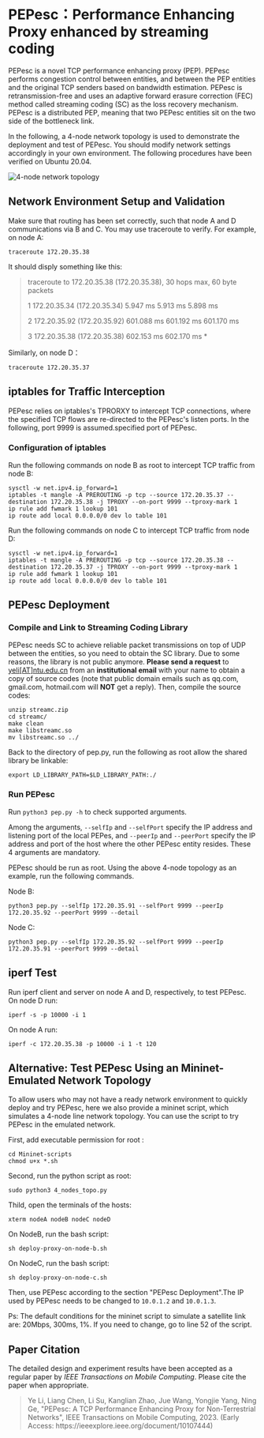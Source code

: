 # PEPesc：Performance Enhancing Proxy enhanced by streaming coding

PEPesc is a novel TCP performance enhancing proxy (PEP). PEPesc performs congestion control between entities, and between the PEP entities and the original TCP senders based on bandwidth estimation. PEPesc is retransmission-free and uses an adaptive forward erasure correction (FEC) method called streaming coding (SC) as the loss recovery mechanism. PEPesc is a distributed PEP, meaning that two PEPesc entities sit on the two side of the bottleneck link.

In the following, a 4-node network topology is used to demonstrate the deployment and test of PEPesc. You should modify network settings accordingly in your own environment. The following procedures have been verified on Ubuntu 20.04.

![4-node network topology](https://s2.loli.net/2022/08/20/PKbpVBHOykzQofg.jpg)

## Network Environment Setup and Validation
Make sure that routing has been set correctly, such that node A and D communications via B and C. You may use traceroute to verify. For example, on node A:

    traceroute 172.20.35.38

It should disply something like this:

> traceroute to 172.20.35.38 (172.20.35.38), 30 hops max, 60 byte packets
> 
>  1  172.20.35.34 (172.20.35.34)  5.947 ms  5.913 ms  5.898 ms
>  
>  2  172.20.35.92 (172.20.35.92)  601.088 ms  601.192 ms  601.170 ms
>  
>  3  172.20.35.38 (172.20.35.38)  602.153 ms  602.170 ms *

Similarly, on node D：

    traceroute 172.20.35.37

## iptables for Traffic Interception

PEPesc relies on iptables's TPRORXY to intercept TCP connections, where the specified TCP flows are re-directed to the PEPesc's listen ports. In the following, port 9999 is assumed.specified port of PEPesc. 

### Configuration of iptables

Run the following commands on node B as root to intercept TCP traffic from node B:

    sysctl -w net.ipv4.ip_forward=1
    iptables -t mangle -A PREROUTING -p tcp --source 172.20.35.37 --destination 172.20.35.38 -j TPROXY --on-port 9999 --tproxy-mark 1
    ip rule add fwmark 1 lookup 101
    ip route add local 0.0.0.0/0 dev lo table 101

Run the following commands on node C to intercept TCP traffic from node D:

    sysctl -w net.ipv4.ip_forward=1
    iptables -t mangle -A PREROUTING -p tcp --source 172.20.35.38 --destination 172.20.35.37 -j TPROXY --on-port 9999 --tproxy-mark 1
    ip rule add fwmark 1 lookup 101
    ip route add local 0.0.0.0/0 dev lo table 101

## PEPesc Deployment
### Compile and Link to Streaming Coding Library
PEPesc needs SC to achieve reliable packet transmissions on top of UDP between the entities, so you need to obtain the SC library. Due to some reasons, the library is not public anymore. **Please send a request** to <ins>yeli[AT]ntu.edu.cn</ins> from an **institutional email** with your name to obtain a copy of source codes (note that public domain emails such as qq.com, gmail.com, hotmail.com will **NOT** get a reply). Then, compile the source codes:

    unzip streamc.zip
    cd streamc/
    make clean
    make libstreamc.so
    mv libstreamc.so ../

Back to the directory of pep.py, run the following as root allow the shared library be linkable:

    export LD_LIBRARY_PATH=$LD_LIBRARY_PATH:./

### Run PEPesc

Run `python3 pep.py -h` to check supported arguments.

Among the arguments, `--selfIp` and `--selfPort` specify the IP address and listening port of the local PEPes, and `--peerIp` and `--peerPort` specify the IP address and port of the host where the other PEPesc entity resides. These 4 arguments are mandatory.

PEPesc should be run as root. Using the above 4-node topology as an example, run the following commands.

Node B:

    python3 pep.py --selfIp 172.20.35.91 --selfPort 9999 --peerIp 172.20.35.92 --peerPort 9999 --detail

Node C:

    python3 pep.py --selfIp 172.20.35.92 --selfPort 9999 --peerIp 172.20.35.91 --peerPort 9999 --detail

## iperf Test
Run iperf client and server on node A and D, respectively, to test PEPesc. On node D run:
```
iperf -s -p 10000 -i 1
```
On node A run:
```
iperf -c 172.20.35.38 -p 10000 -i 1 -t 120
```

## Alternative: Test PEPesc Using an Mininet-Emulated Network Topology

To allow users who may not have a ready network environment to quickly deploy and try PEPesc, here we also provide a mininet script, which simulates a 4-node line network topology. You can use the script to try PEPesc in the emulated network.

First, add executable permission for root :

```
cd Mininet-scripts
chmod u+x *.sh
```

Second, run the python script as root:

```
sudo python3 4_nodes_topo.py
```

Thild, open the terminals of the hosts:

```
xterm nodeA nodeB nodeC nodeD
```

On NodeB, run the bash script:

```
sh deploy-proxy-on-node-b.sh
```

On NodeC, run the bash script:

```
sh deploy-proxy-on-node-c.sh
```

Then, use PEPesc according to the section "PEPesc Deployment".The IP used by PEPesc needs to be changed to `10.0.1.2` and `10.0.1.3`.

Ps: The default conditions for the mininet script to simulate a satellite link are: 20Mbps, 300ms, 1%. If you need to change, go to line 52 of the script.

## Paper Citation

The detailed design and experiment results have been accepted as a regular paper by _IEEE Transactions on Mobile Computing_. Please cite the paper when appropriate.

<blockquote>
Ye Li, Liang Chen, Li Su, Kanglian Zhao, Jue Wang, Yongjie Yang, Ning Ge, "PEPesc: A TCP Performance Enhancing Proxy for Non-Terrestrial Networks", IEEE Transactions on Mobile Computing, 2023. (Early Access: https://ieeexplore.ieee.org/document/10107444)
</blockquote>
